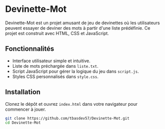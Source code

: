 # Devinette-Mot

Devinette-Mot est un projet amusant de jeu de devinettes où les utilisateurs peuvent essayer de deviner des mots à partir d'une liste prédéfinie. Ce projet est construit avec HTML, CSS et JavaScript.

## Fonctionnalités

- Interface utilisateur simple et intuitive.
- Liste de mots préchargée dans `liste.txt`.
- Script JavaScript pour gérer la logique du jeu dans `script.js`.
- Styles CSS personnalisés dans `style.css`.

## Installation

Clonez le dépôt et ouvrez `index.html` dans votre navigateur pour commencer à jouer.

```bash
git clone https://github.com/tbasdev57/Devinette-Mot.git
cd Devinette-Mot
